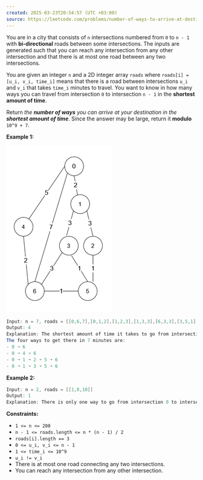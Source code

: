 ```yaml
---
created: 2025-03-23T20:54:57 (UTC +03:00)
source: https://leetcode.com/problems/number-of-ways-to-arrive-at-destination/description/?envType=daily-question&envId=2025-03-23
---
```

You are in a city that consists of `n` intersections numbered from `0` to `n - 1` with **bi-directional** roads between some intersections. The inputs are generated such that you can reach any intersection from any other intersection and that there is at most one road between any two intersections.

You are given an integer `n` and a 2D integer array `roads` where `roads[i] = [u_i, v_i, time_i]` means that there is a road between intersections `u_i` and `v_i` that takes `time_i` minutes to travel. You want to know in how many ways you can travel from intersection `0` to intersection `n - 1` in the **shortest amount of time**.

Return _the **number of ways** you can arrive at your destination in the **shortest amount of time**_. Since the answer may be large, return it **modulo** `10^9 + 7`.


**Example 1:**

![img.png](img.png)

``` Java
Input: n = 7, roads = [[0,6,7],[0,1,2],[1,2,3],[1,3,3],[6,3,3],[3,5,1],[6,5,1],[2,5,1],[0,4,5],[4,6,2]]
Output: 4
Explanation: The shortest amount of time it takes to go from intersection 0 to intersection 6 is 7 minutes.
The four ways to get there in 7 minutes are:
- 0 ➝ 6
- 0 ➝ 4 ➝ 6
- 0 ➝ 1 ➝ 2 ➝ 5 ➝ 6
- 0 ➝ 1 ➝ 3 ➝ 5 ➝ 6
```


**Example 2:**

``` Java
Input: n = 2, roads = [[1,0,10]]
Output: 1
Explanation: There is only one way to go from intersection 0 to intersection 1, and it takes 10 minutes.
```


**Constraints:**

-   `1 <= n <= 200`
-   `n - 1 <= roads.length <= n * (n - 1) / 2`
-   `roads[i].length == 3`
-   `0 <= u_i, v_i <= n - 1`
-   `1 <= time_i <= 10^9`
-   `u_i != v_i`
-   There is at most one road connecting any two intersections.
-   You can reach any intersection from any other intersection.
